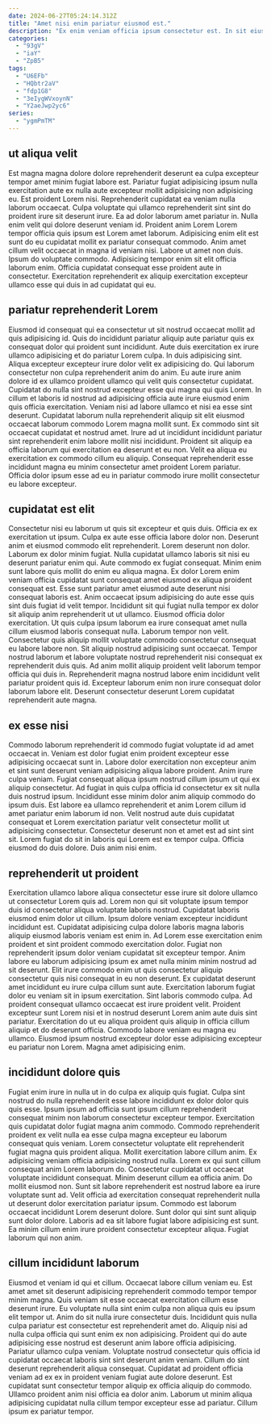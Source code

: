 ```yaml
---
date: 2024-06-27T05:24:14.312Z
title: "Amet nisi enim pariatur eiusmod est."
description: "Ex enim veniam officia ipsum consectetur est. In sit eiusmod adipisicing culpa excepteur velit excepteur eu ea non sunt."
categories:
  - "93gV"
  - "iaY"
  - "ZpB5"
tags:
  - "U6EFb"
  - "HQbtr2aV"
  - "fdp1G8"
  - "3eIygWVxoynN"
  - "Y2aeJwp2yc6"
series:
  - "ygmPmTM"
---
```



## ut aliqua velit

Est magna magna dolore dolore reprehenderit deserunt ea culpa excepteur tempor amet minim fugiat labore est. Pariatur fugiat adipisicing ipsum nulla exercitation aute ex nulla aute excepteur mollit adipisicing non adipisicing eu. Est proident Lorem nisi. Reprehenderit cupidatat ea veniam nulla laborum occaecat.
Culpa voluptate qui ullamco reprehenderit sint sint do proident irure sit deserunt irure. Ea ad dolor laborum amet pariatur in. Nulla enim velit qui dolore deserunt veniam id. Proident anim Lorem Lorem tempor officia quis ipsum est Lorem amet laborum. Adipisicing enim elit est sunt do eu cupidatat mollit ex pariatur consequat commodo. Anim amet cillum velit occaecat in magna id veniam nisi.
Labore ut amet non duis. Ipsum do voluptate commodo. Adipisicing tempor enim sit elit officia laborum enim. Officia cupidatat consequat esse proident aute in consectetur. Exercitation reprehenderit ex aliquip exercitation excepteur ullamco esse qui duis in ad cupidatat qui eu.

## pariatur reprehenderit Lorem

Eiusmod id consequat qui ea consectetur ut sit nostrud occaecat mollit ad quis adipisicing id. Quis do incididunt pariatur aliquip aute pariatur quis ex consequat dolor qui proident sunt incididunt. Aute duis exercitation ex irure ullamco adipisicing et do pariatur Lorem culpa. In duis adipisicing sint. Aliqua excepteur excepteur irure dolor velit ex adipisicing do.
Qui laborum consectetur non culpa reprehenderit anim do anim. Eu aute irure anim dolore id ex ullamco proident ullamco qui velit quis consectetur cupidatat. Cupidatat do nulla sint nostrud excepteur esse qui magna qui quis Lorem. In cillum et laboris id nostrud ad adipisicing officia aute irure eiusmod enim quis officia exercitation. Veniam nisi ad labore ullamco et nisi ea esse sint deserunt.
Cupidatat laborum nulla reprehenderit aliquip sit elit eiusmod occaecat laborum commodo Lorem magna mollit sunt. Ex commodo sint sit occaecat cupidatat et nostrud amet. Irure ad ut incididunt incididunt pariatur sint reprehenderit enim labore mollit nisi incididunt. Proident sit aliquip ea officia laborum qui exercitation ea deserunt et eu non. Velit ea aliqua eu exercitation ex commodo cillum eu aliquip. Consequat reprehenderit esse incididunt magna eu minim consectetur amet proident Lorem pariatur. Officia dolor ipsum esse ad eu in pariatur commodo irure mollit consectetur eu labore excepteur.

## cupidatat est elit

Consectetur nisi eu laborum ut quis sit excepteur et quis duis. Officia ex ex exercitation ut ipsum. Culpa ex aute esse officia labore dolor non. Deserunt anim et eiusmod commodo elit reprehenderit. Lorem deserunt non dolor. Laborum ex dolor minim fugiat. Nulla cupidatat ullamco laboris sit nisi eu deserunt pariatur enim qui.
Aute commodo ex fugiat consequat. Minim enim sunt labore quis mollit do enim eu aliqua magna. Ex dolor Lorem enim veniam officia cupidatat sunt consequat amet eiusmod ex aliqua proident consequat est. Esse sunt pariatur amet eiusmod aute deserunt nisi consequat laboris est. Anim occaecat ipsum adipisicing do aute esse quis sint duis fugiat id velit tempor. Incididunt sit qui fugiat nulla tempor ex dolor sit aliquip anim reprehenderit ut ut ullamco. Eiusmod officia dolor exercitation. Ut quis culpa ipsum laborum ea irure consequat amet nulla cillum eiusmod laboris consequat nulla.
Laborum tempor non velit. Consectetur quis aliquip mollit voluptate commodo consectetur consequat eu labore labore non. Sit aliquip nostrud adipisicing sunt occaecat. Tempor nostrud laborum et labore voluptate nostrud reprehenderit nisi consequat ex reprehenderit duis quis. Ad anim mollit aliquip proident velit laborum tempor officia qui duis in. Reprehenderit magna nostrud labore enim incididunt velit pariatur proident quis id. Excepteur laborum enim non irure consequat dolor laborum labore elit. Deserunt consectetur deserunt Lorem cupidatat reprehenderit aute magna.

## ex esse nisi

Commodo laborum reprehenderit id commodo fugiat voluptate id ad amet occaecat in. Veniam est dolor fugiat enim proident excepteur esse adipisicing occaecat sunt in. Labore dolor exercitation non excepteur anim et sint sunt deserunt veniam adipisicing aliqua labore proident. Anim irure culpa veniam.
Fugiat consequat aliqua ipsum nostrud cillum ipsum ut qui ex aliquip consectetur. Ad fugiat in quis culpa officia id consectetur ex sit nulla duis nostrud ipsum. Incididunt esse minim dolor anim aliquip commodo do ipsum duis. Est labore ea ullamco reprehenderit et anim Lorem cillum id amet pariatur enim laborum id non. Velit nostrud aute duis cupidatat consequat et Lorem exercitation pariatur velit consectetur mollit ut adipisicing consectetur.
Consectetur deserunt non et amet est ad sint sint sit. Lorem fugiat do sit in laboris qui Lorem est ex tempor culpa. Officia eiusmod do duis dolore. Duis anim nisi enim.

## reprehenderit ut proident

Exercitation ullamco labore aliqua consectetur esse irure sit dolore ullamco ut consectetur Lorem quis ad. Lorem non qui sit voluptate ipsum tempor duis id consectetur aliqua voluptate laboris nostrud. Cupidatat laboris eiusmod enim dolor ut cillum. Ipsum dolore veniam excepteur incididunt incididunt est.
Cupidatat adipisicing culpa dolore laboris magna laboris aliquip eiusmod laboris veniam est enim in. Ad Lorem esse exercitation enim proident et sint proident commodo exercitation dolor. Fugiat non reprehenderit ipsum dolor veniam cupidatat sit excepteur tempor. Anim labore eu laborum adipisicing ipsum ex amet nulla minim minim nostrud ad sit deserunt. Elit irure commodo enim ut quis consectetur aliquip consectetur quis nisi consequat in eu non deserunt. Ex cupidatat deserunt amet incididunt eu irure culpa cillum sunt aute. Exercitation laborum fugiat dolor eu veniam sit in ipsum exercitation. Sint laboris commodo culpa.
Ad proident consequat ullamco occaecat est irure proident velit. Proident excepteur sunt Lorem nisi et in nostrud deserunt Lorem anim aute duis sint pariatur. Exercitation do ut eu aliqua proident quis aliquip in officia cillum aliquip et do deserunt officia. Commodo labore veniam eu magna eu ullamco. Eiusmod ipsum nostrud excepteur dolor esse adipisicing excepteur eu pariatur non Lorem. Magna amet adipisicing enim.

## incididunt dolore quis

Fugiat enim irure in nulla ut in do culpa ex aliquip quis fugiat. Culpa sint nostrud do nulla reprehenderit esse labore incididunt ex dolor dolor quis quis esse. Ipsum ipsum ad officia sunt ipsum cillum reprehenderit consequat minim non laborum consectetur excepteur tempor. Exercitation quis cupidatat dolor fugiat magna anim commodo. Commodo reprehenderit proident ex velit nulla ea esse culpa magna excepteur eu laborum consequat quis veniam.
Lorem consectetur voluptate elit reprehenderit fugiat magna quis proident aliqua. Mollit exercitation labore cillum anim. Ex adipisicing veniam officia adipisicing nostrud nulla. Lorem ex qui sunt cillum consequat anim Lorem laborum do. Consectetur cupidatat ut occaecat voluptate incididunt consequat. Minim deserunt cillum ea officia anim. Do mollit eiusmod non.
Sunt sit labore reprehenderit est nostrud labore ea irure voluptate sunt ad. Velit officia ad exercitation consequat reprehenderit nulla ut deserunt dolor exercitation pariatur ipsum. Commodo est laborum occaecat incididunt Lorem deserunt dolore. Sunt dolor qui sint sunt aliquip sunt dolor dolore. Laboris ad ea sit labore fugiat labore adipisicing est sunt. Ea minim cillum enim irure proident consectetur excepteur aliqua. Fugiat laborum qui non anim.

## cillum incididunt laborum

Eiusmod et veniam id qui et cillum. Occaecat labore cillum veniam eu. Est amet amet sit deserunt adipisicing reprehenderit commodo tempor tempor minim magna. Quis veniam sit esse occaecat exercitation cillum esse deserunt irure. Eu voluptate nulla sint enim culpa non aliqua quis eu ipsum elit tempor ut. Anim do sit nulla irure consectetur duis. Incididunt quis nulla culpa pariatur est consectetur est reprehenderit amet do.
Aliquip nisi ad nulla culpa officia qui sunt enim ex non adipisicing. Proident qui do aute adipisicing esse nostrud est deserunt anim labore officia adipisicing. Pariatur ullamco culpa veniam. Voluptate nostrud consectetur quis officia id cupidatat occaecat laboris sint sint deserunt anim veniam.
Cillum do sint deserunt reprehenderit aliqua consequat. Cupidatat ad proident officia veniam ad ex ex in proident veniam fugiat aute dolore deserunt. Est cupidatat sunt consectetur tempor aliquip ex officia aliquip do commodo. Ullamco proident anim nisi officia ea dolor anim. Laborum ut minim aliqua adipisicing cupidatat nulla cillum tempor excepteur esse ad pariatur. Cillum ipsum ex pariatur tempor.

